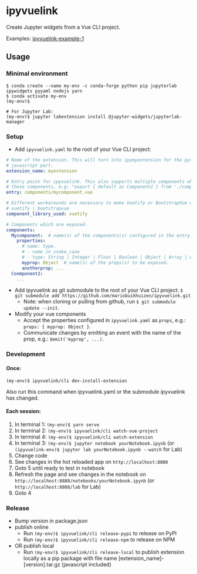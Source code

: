 # ipyvuelink

Create Jupyter widgets from a Vue CLI project.

Examples: [ipyvuelink-example-1](https://github.com/mariobuikhuizen/ipyvuelink-example-1/tree/test-1b)
<!--- ,[2](https://github.com/mariobuikhuizen/ipyvuelink-example-2/tree/ipyvuelink) and
[3](https://github.com/mariobuikhuizen/ipyvuelink-example-3/tree/ipyvuelink). See example
[4](https://github.com/mariobuikhuizen/ipyvuelink-example-4) for a project with multiple widgets. --->


## Usage

### Minimal environment
```
$ conda create --name my-env -c conda-forge python pip jupyterlab ipywidgets pyyaml nodejs yarn
$ conda activate my-env
(my-env)$

# For Jupyter Lab:
(my-env)$ jupyter labextension install @jupyter-widgets/jupyterlab-manager
```

### Setup
* Add `ipyvuelink.yaml` to the root of your Vue CLI project:
```yaml
# Name of the extension. This will turn into ipymyextension for the python part and jupyter-myextension for the 
# javascript part.
extension_name: myextension

# Entry point for ipyvuelink. This also supports multiple components when using an .js file with exports for
# these components, e.g: "export { default as Component2 } from './components/component2'" for component2.vue etc.
entry: components/mycomponent.vue

# Different workarounds are necessary to make Vuetify or BootstrapVue work inside a notebook. 
# vuetify | bootstrapvue
component_library_used: vuetify

# Components which are exposed.
components:
  Mycomponent:  # name(s) of the components(s) configured in the entry property above.  
    properties:
      # name: type.
      # - name in snake_case
      # - type: String | Integer | Float | Boolean | Object | Array | Any
      myprop: Object  # name(s) of the props(s) to be exposed.
      anotherprop: ...
  Conmponent2:
    ...
```
* Add ipyvuelink as git submodule to the root of your Vue CLI project:
`$ git submodule add https://github.com/mariobuikhuizen/ipyvuelink.git`
  * Note: when cloning or pulling from github, run `$ git submodule update --init`.
* Modify your vue components
  * Accept the properties configured in `ipyvuelink.yaml` as `props`, e.g.: `props: { myprop: Object }`.
  * Communicate changes by emitting an event with the name of the prop, e.g.: `$emit('myprop', ...)`.

### Development

#### Once:
```
(my-env)$ ipyvuelink/cli dev-install-extension
```
Also run this command when ipyvuelink.yaml or the submodule ipyvuelink has changed.

#### Each session:

1. In terminal 1: `(my-env)$ yarn serve`
2. In terminal 2: `(my-env)$ ipyvuelink/cli watch-vue-project`
3. In terminal 4: `(my-env)$ ipyvuelink/cli watch-extension`
4. In terminal 3: `(my-env)$ jupyter notebook yourNotebook.ipynb` (or `(ipyvuelink-env)$ jupyter lab yourNotebook.ipynb --watch` for Lab)
5. Change code
6. See changes in the hot reloaded app on `http://localhost:8080`
7. Goto 5 until ready to test in notebook
8. Refresh the page and see changes in the notebook on `http://localhost:8888/notebooks/yourNotebook.ipynb` (or `http://localhost:8888/lab` for Lab)
9. Goto 4

### Release

* Bump version in package.json
* publish online
    * Run `(my-env)$ ipyvuelink/cli release-pypi` to release on PyPI
    * Run `(my-env)$ ipyvuelink/cli release-npm` to release on NPM
 * OR publish local
    * Run `(my-env)$ ipyvuelink/cli release-local` to publish extension locally as a pip package 
    with file name [extension_name]-[version].tar.gz (javascript included)